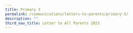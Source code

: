 ```yaml
---
title: Primary 3
permalink: /communications/letters-to-parents/primary-3/
description: ""
third_nav_title: Letter to All Parents 2023
---
```


